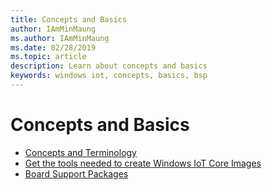 ```yaml
---
title: Concepts and Basics
author: IAmMinMaung
ms.author: IAmMinMaung
ms.date: 02/28/2019
ms.topic: article
description: Learn about concepts and basics
keywords: windows iot, concepts, basics, bsp
---
```


# Concepts and Basics 
* [Concepts and Terminology](Concepts-Terms-Basics/ConceptsTerminology.md)
* [Get the tools needed to create Windows IoT Core Images](Concepts-Terms-Basics/ToolsNeeded.md)
* [Board Support Packages](Concepts-Terms-Basics/BoardSupportPackages.md)
